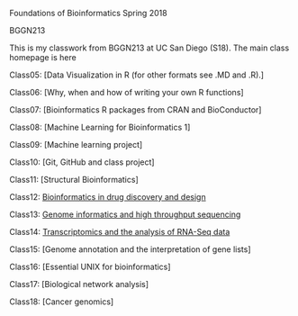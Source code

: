Foundations of Bioinformatics Spring 2018

BGGN213

This is my classwork from BGGN213 at UC San Diego (S18). The main class homepage is here

Class05: [Data Visualization in R (for other formats see .MD and .R).]

Class06: [Why, when and how of writing your own R functions]

Class07: [Bioinformatics R packages from CRAN and BioConductor]

Class08: [Machine Learning for Bioinformatics 1]

Class09: [Machine learning project]

Class10: [Git, GitHub and class project]

Class11: [Structural Bioinformatics]

Class12: [Bioinformatics in drug discovery and design](https://github.com/Era619/BGGN213/blob/Era619-05/30/2018/Lecture%2012%20.Rmd)

Class13: [Genome informatics and high throughput sequencing](https://github.com/Era619/BGGN213/blob/master/Lecture%2013.Rmd)

Class14: [Transcriptomics and the analysis of RNA-Seq data](https://github.com/Era619/BGGN213/blob/master/Lecture%2014.Rmd)

Class15: [Genome annotation and the interpretation of gene lists]

Class16: [Essential UNIX for bioinformatics]

Class17: [Biological network analysis]

Class18: [Cancer genomics]

